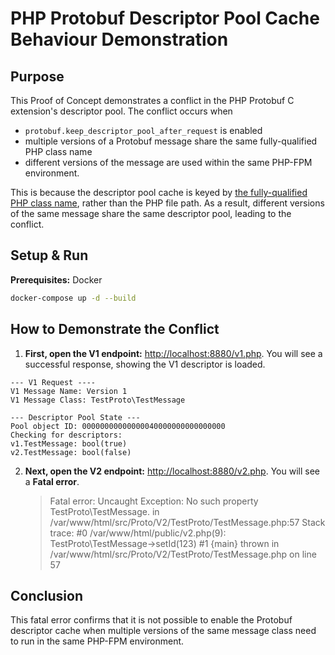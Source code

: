 # PHP Protobuf Descriptor Pool Cache Behaviour Demonstration

## Purpose

This Proof of Concept demonstrates a conflict in the PHP Protobuf C extension's descriptor pool. The conflict occurs when
* `protobuf.keep_descriptor_pool_after_request` is enabled
* multiple versions of a Protobuf message share the same fully-qualified PHP class name
* different versions of the message are used within the same PHP-FPM environment.

This is because the descriptor pool cache is keyed by [the fully-qualified PHP class name](https://github.com/protocolbuffers/protobuf/blob/20a975647ad082f9f7dd202c8664c66b81abff61/php/ext/google/protobuf/protobuf.c#L223-L225), rather than the PHP file path.
As a result, different versions of the same message share the same descriptor pool, leading to the conflict.

## Setup & Run

**Prerequisites:** Docker

```sh
docker-compose up -d --build
```

## How to Demonstrate the Conflict

1.  **First, open the V1 endpoint:** [http://localhost:8880/v1.php](http://localhost:8880/v1.php). You will see a successful response, showing the V1 descriptor is loaded.
```
--- V1 Request ----
V1 Message Name: Version 1
V1 Message Class: TestProto\TestMessage

--- Descriptor Pool State ---
Pool object ID: 00000000000000040000000000000000
Checking for descriptors:
v1.TestMessage: bool(true)
v2.TestMessage: bool(false)
```

2.  **Next, open the V2 endpoint:** [http://localhost:8880/v2.php](http://localhost:8880/v2.php). You will see a **Fatal error**.
    > Fatal error: Uncaught Exception: No such property TestProto\TestMessage. in /var/www/html/src/Proto/V2/TestProto/TestMessage.php:57 Stack trace: #0 /var/www/html/public/v2.php(9): TestProto\TestMessage->setId(123) #1 {main} thrown in /var/www/html/src/Proto/V2/TestProto/TestMessage.php on line 57

## Conclusion

This fatal error confirms that it is not possible to enable the Protobuf descriptor cache when multiple versions of the same message class need to run in the same PHP-FPM environment.

